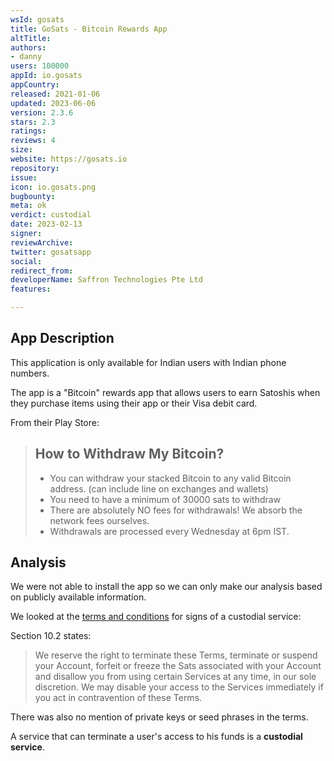 ```yaml
---
wsId: gosats
title: GoSats - Bitcoin Rewards App
altTitle: 
authors:
- danny
users: 100000
appId: io.gosats
appCountry: 
released: 2021-01-06
updated: 2023-06-06
version: 2.3.6
stars: 2.3
ratings: 
reviews: 4
size: 
website: https://gosats.io
repository: 
issue: 
icon: io.gosats.png
bugbounty: 
meta: ok
verdict: custodial
date: 2023-02-13
signer: 
reviewArchive: 
twitter: gosatsapp
social: 
redirect_from: 
developerName: Saffron Technologies Pte Ltd
features: 

---
```


## App Description 

This application is only available for Indian users with Indian phone numbers. 

The app is a "Bitcoin" rewards app that allows users to earn Satoshis when they 
purchase items using their app or their Visa debit card. 

From their Play Store:

> ## How to Withdraw My Bitcoin?
>
> - You can withdraw your stacked Bitcoin to any valid Bitcoin address. (can include line on exchanges and wallets)
> - You need to have a minimum of 30000 sats to withdraw
> - There are absolutely NO fees for withdrawals! We absorb the network fees ourselves.
> - Withdrawals are processed every Wednesday at 6pm IST.

## Analysis 

We were not able to install the app so we can only make our analysis based on publicly available information. 

We looked at the [terms and conditions](https://gosats.io/terms.html) for signs of a custodial service:

Section 10.2 states: 

> We reserve the right to terminate these Terms, terminate or suspend your Account, forfeit or freeze the Sats associated with your Account and disallow you from using certain Services at any time, in our sole discretion. We may disable your access to the Services immediately if you act in contravention of these Terms.

There was also no mention of private keys or seed phrases in the terms. 

A service that can terminate a user's access to his funds is a **custodial service**. 

